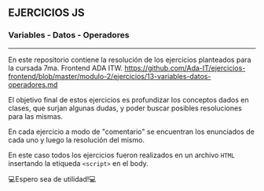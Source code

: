 ## EJERCICIOS JS
### Variables - Datos - Operadores

___


En este repositorio contiene la resolución de los ejercicios planteados para la cursada 7ma. Frontend ADA ITW.
https://github.com/Ada-IT/ejercicios-frontend/blob/master/modulo-2/ejercicios/13-variables-datos-operadores.md

El objetivo final de estos ejercicios es profundizar los conceptos dados en clases, que surjan algunas dudas, y poder buscar posibles resoluciones para las mismas.

En cada ejercicio a modo de "comentario" se encuentran los enunciados de cada uno y luego la resolución del mismo.

En este caso todos los ejercicios fueron realizados en un archivo `HTML` insertando la etiqueda `<script>` en el body.

💻Espero sea de utilidad!💻 